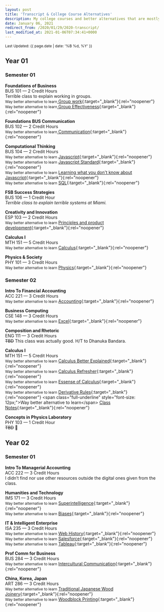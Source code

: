 ```yaml
---
layout: post
title: 'Transcript & College Course Alternatives'
description: My college courses and better alternatives that are mostly free.
date: January 06, 2021
redirect_from: /2020/01/29/2020-transcript/
last_modified_at: 2021-01-06T07:34:41+0000
---
```


<span style="font-size: 12px;">Last Updated: {{ page.date | date: '%B %d, %Y' }}</span>

## Year 01
### Semester 01

**Foundations of Business**  
BUS 101 — 2 Credit Hours  
Terrible class to explain working in groups.  
<span class="full-underline" style="font-size: 12px;">Way better alternative to learn</span>[ Group work](https://www.amazon.com/dp/B01MSY1Y6Z/ref=dp-kindle-redirect?_encoding=UTF8&btkr=1){:target="_blank"}{:rel="noopener"}  
<span class="full-underline" style="font-size: 12px;">Way better alternative to learn</span>[ Group Effectiveness](hhttps://rework.withgoogle.com/guides/understanding-team-effectiveness/steps/introduction/){:target="_blank"}{:rel="noopener"}  


**Foundations BUS Communication**  
BUS 102 — 2 Credit Hours  
<span class="full-underline" style="font-size: 12px;">Way better alternative to learn</span>[ Communication](https://speaking.io/){:target="_blank"}{:rel="noopener"}

**Computational Thinking**  
BUS 104 — 2 Credit Hours  
<span class="full-underline" style="font-size: 12px;">Way better alternative to learn</span> [ Javascript](https://www.w3schools.com/js/){:target="_blank"}{:rel="noopener"}  
<span class="full-underline" style="font-size: 12px;">Way better alternative to learn</span> [ Javascript Standard](https://www.ecma-international.org/publications/standards/Ecma-262.htm){:target="_blank"}{:rel="noopener"}  
<span class="full-underline" style="font-size: 12px;">Way better alternative to learn</span> [ Learning what you don't know about Javascript](https://github.com/getify/You-Dont-Know-JS){:target="_blank"}{:rel="noopener"}  
<span class="full-underline" style="font-size: 12px;">Way better alternative to learn</span> [ SQL](https://www.w3schools.com/sql/){:target="_blank"}{:rel="noopener"}

**FSB Success Strategies**   
BUS 106 — 1 Credit Hour  
*Terrible class to explain terrible systems at Miami.*

**Creativity and Innovation**   
ESP 103 — 2 Credit Hours  
<span class="full-underline" style="font-size: 12px;">Way better alternative to learn</span> [ Principles and product development](https://www.amazon.com/Principles-Product-Management-Launch-Career-ebook/dp/B083D667N2){:target="_blank"}{:rel="noopener"}  



**Calculus I**   
MTH 151 — 5 Credit Hours  
<span class="full-underline" style="font-size: 12px;">Way better alternative to learn</span> [ Calculus](https://www.khanacademy.org/math/calculus-1){:target="_blank"}{:rel="noopener"}

**Physics & Society**  
PHY 101 — 3 Credit Hours  
<span class="full-underline" style="font-size: 12px;">Way better alternative to learn</span> [ Physics](https://www.khanacademy.org/science/physics){:target="_blank"}{:rel="noopener"}


### Semester 02

**Intro To Financial Accounting**  
ACC 221 — 3 Credit Hours  
<span class="full-underline" style="font-size: 12px;">Way better alternative to learn</span> [ Accounting](https://www.youtube.com/watch?v=56xscQ4viWE&list=PL5zKSeS09l339nB6ujJPQ9Rsv99_b-aTb){:target="_blank"}{:rel="noopener"}

**Business Computing**  
CSE 148 — 3 Credit Hours  
<span class="full-underline" style="font-size: 12px;">Way better alternative to learn</span> [ Excel](https://www.youtube.com/watch?v=0nbkaYsR94c){:target="_blank"}{:rel="noopener"}

**Composition and Rhetoric**  
ENG 111 — 3 Credit Hours  
<span style="text-decoration: line-through;">TBD</span> This class was actually good. H/T to Dhanuka Bandara.

**Calculus I**  
MTH 151 — 5 Credit Hours  
<span class="full-underline" style="font-size: 12px;">Way better alternative to learn</span> [ Calculus Better Explained](https://betterexplained.com/guides/calculus/){:target="_blank"}{:rel="noopener"}  
<span class="full-underline" style="font-size: 12px;">Way better alternative to learn</span> [ Calculus Refresher](http://pages.stat.wisc.edu/~ifischer/calculus.pdf){:target="_blank"}{:rel="noopener"}  
<span class="full-underline" style="font-size: 12px;">Way better alternative to learn</span> [ Essense of Calculus](https://www.youtube.com/playlist?list=PLZHQObOWTQDMsr9K-rj53DwVRMYO3t5Yr){:target="_blank"}{:rel="noopener"}  
<span class="full-underline" style="font-size: 12px;">Way better alternative to learn</span> [ Derivative Rules](https://www.google.com/search?biw=1680&bih=840&tbm=isch&sxsrf=ACYBGNRtYk73x-d34apKpsVKq_KL8dIIAw%3A1580204858271&sa=1&ei=OgMwXo6UENCEsAWluqy4DQ&q=differentiation+rules&oq=differe+rules&gs_l=img.3.0.0i7i30l10.5654.6289..6890...0.0..0.67.618.10......0....1..gws-wiz-img.......35i39j0.C-1YbasupQU#imgrc=KYS4xEanf9upPM:){:target="_blank"}{:rel="noopener"}
<span class="full-underline" style="font-size: 12px;">Way better alternative to learn</span> [ Class Notes](https://tutorial.math.lamar.edu/){:target="_blank"}{:rel="noopener"}  



**Concepts in Physics Laboratory**  
PHY 103 — 1 Credit Hour  
<span style="text-decoration: line-through;">TBD</span> 🧀

## Year 02
### Semester 01

**Intro To Managerial Accounting**  
ACC 222 — 3 Credit Hours  
I didn’t find nor use other resources outside the digital ones given from the class.

**Humanities and Technology**  
IMS 171 — 3 Credit Hours  
<span class="full-underline" style="font-size: 12px;">Way better alternative to learn</span> [ Superintelligence](https://en.wikipedia.org/wiki/Superintelligence:_Paths,_Dangers,_Strategies){:target="_blank"}{:rel="noopener"}  
<span class="full-underline" style="font-size: 12px;">Way better alternative to learn</span> [ Biases](https://www.lesswrong.com/rationality){:target="_blank"}{:rel="noopener"}  

**IT & Intelligent Enterprise**  
ISA 235 — 3 Credit Hours  
<span class="full-underline" style="font-size: 12px;">Way better alternative to learn</span> [ Web History](https://css-tricks.com/category/history/){:target="_blank"}{:rel="noopener"}  
<span class="full-underline" style="font-size: 12px;">Way better alternative to learn</span> [ Salesforce](https://trailhead.salesforce.com/en/home){:target="_blank"}{:rel="noopener"}  
<span class="full-underline" style="font-size: 12px;">Way better alternative to learn</span> [ Tableau](https://www.tableau.com/learn){:target="_blank"}{:rel="noopener"}  

**Prof Comm for Business**  
BUS 284 — 3 Credit Hours  
<span class="full-underline" style="font-size: 12px;">Way better alternative to learn</span> [ Intercultural Communication](https://erinmeyer.com/books/the-culture-map/){:target="_blank"}{:rel="noopener"}  


**China, Korea, Japan**  
ART 286 — 3 Credit Hours  
<span class="full-underline" style="font-size: 12px;">Way better alternative to learn</span> [ Traditional Japanese Wood Joinery](https://youtu.be/3KqIIOyuo1Q){:target="_blank"}{:rel="noopener"}  
<span class="full-underline" style="font-size: 12px;">Way better alternative to learn</span> [ Woodblock Printing](https://youtu.be/M8ma5q9-lA0){:target="_blank"}{:rel="noopener"}  


<!-- http://www.bozemanscience.com/ap-environmental-science -->

<!-- https://www.youtube.com/playlist?list=PLSQglXfoC9xfRZEeb_2QlRt3BwPPhpHJ- -->